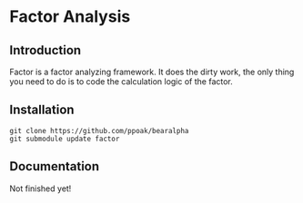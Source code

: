 # Factor Analysis

## Introduction

Factor is a factor analyzing framework. It does the dirty work, the only thing you need to do is to code the calculation logic of the factor.

## Installation

```shell
git clone https://github.com/ppoak/bearalpha
git submodule update factor
```

## Documentation

Not finished yet!
